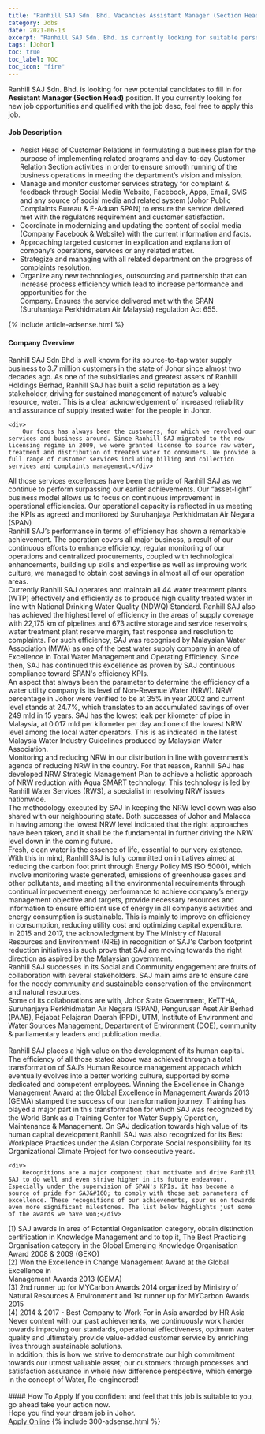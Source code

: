 ```yaml
---
title: "Ranhill SAJ Sdn. Bhd. Vacancies Assistant Manager (Section Head)" 
category: Jobs 
date: 2021-06-13 
excerpt: "Ranhill SAJ Sdn. Bhd. is currently looking for suitable person to fill in the Assistant Manager (Section Head) which based in Johor" 
tags: [Johor] 
toc: true 
toc_label: TOC 
toc_icon: "fire" 
--- 
```


<p>Ranhill SAJ Sdn. Bhd. is looking for new potential candidates to fill in for <b>Assistant Manager (Section Head)</b> position. If you currently looking for new job opportunities and qualified with the job desc, feel free to apply this job.
</p><div><div><h4>Job Description</h4></div><div><div><span><div><ul><li>Assist Head of Customer Relations in formulating a business plan for the purpose of implementing related programs and day-to-day Customer Relation Section activities in order to ensure smooth running of the business operations in meeting the department&#8217;s vision and mission.</li><li>Manage and monitor customer services strategy for complaint &amp; feedback through Social Media Website, Facebook, Apps, Email, SMS and any source of social media and related system (Johor Public Complaints Bureau &amp; E-Aduan SPAN) to ensure the service delivered met with the regulators requirement and customer satisfaction.</li><li>Coordinate in modernizing and updating the content of social media (Company Facebook &amp; Website) with the current information and facts.</li><li>Approaching targeted customer in explication and explanation of company&#8217;s operations, services or any related matter.</li><li>Strategize and managing with all related department on the progress of complaints resolution.</li><li>Organize any new technologies, outsourcing and partnership that can increase process efficiency which lead to increase performance and opportunities for the<br>Company. Ensures the service delivered met with the SPAN (Suruhanjaya Perkhidmatan Air Malaysia) regulation Act 655.</li></ul></div></span></div></div></div> 
{% include article-adsense.html %} 
<div><div><h4>Company Overview</h4></div><div><div><span><div><div>
	Ranhill SAJ Sdn Bhd is well known for its source-to-tap water supply business to 3.7 million customers in the state of Johor since almost two decades ago. As one of the subsidiaries and greatest assets of Ranhill Holdings Berhad, Ranhill SAJ has built a solid reputation as a key stakeholder, driving for sustained management of nature&#8217;s valuable resource, water. This is a clear acknowledgement of increased reliability and assurance of supply treated water for the people in Johor.
	
	<div>
		Our focus has always been the customers, for which we revolved our services and business around. Since Ranhill SAJ migrated to the new licensing regime in 2009, we were granted license to source raw water, treatment and distribution of treated water to consumers. We provide a full range of customer services including billing and collection services and complaints management.</div>
<div>
		All those services excellences have been the pride of Ranhill SAJ as we continue to perform surpassing our earlier achievements. Our &#8220;asset-light&#8221; business model allows us to focus on continuous improvement in operational efficiencies. Our operational capacity is reflected in us meeting the KPIs as agreed and monitored by Suruhanjaya Perkhidmatan Air Negara (SPAN)</div>
<div>
		Ranhill SAJ&#8217;s performance in terms of efficiency has shown a remarkable achievement. The operation covers all major business, a result of our continuous efforts to enhance efficiency, regular monitoring of our operations and centralized procurements, coupled with technological enhancements, building up skills and expertise as well as improving work culture, we managed to obtain cost savings in almost all of our operation areas.</div>
<div>
		Currently Ranhill SAJ operates and maintain all 44 water treatment plants (WTP) effectively and efficiently as to produce high quality treated water in line with National Drinking Water Quality (NDWQ) Standard. Ranhill SAJ also has achieved the highest level of efficiency in the areas of supply coverage with 22,175 km of pipelines and 673 active storage and service reservoirs, water treatment plant reserve margin, fast response and resolution to complaints. For such efficiency, SAJ was recognised by Malaysian Water Association (MWA) as one of the best water supply company in area of Excellence in Total Water Management and Operating Efficiency. Since then, SAJ has continued this excellence as proven by SAJ continuous compliance toward SPAN's efficiency KPIs.</div>
<div>
		An aspect that always been the parameter to determine the efficiency of a water utility company is its level of Non-Revenue Water (NRW). NRW percentage in Johor were verified to be at 35% in year 2002 and current level stands at 24.7%, which translates to an accumulated savings of over 249 mld in 15 years. SAJ has the lowest leak per kilometer of pipe in Malaysia, at 0.017 mld per kilometer per day and one of the lowest NRW level among the local water operators. This is as indicated in the latest Malaysia Water Industry Guidelines produced by Malaysian Water Association.</div>
<div>
		Monitoring and reducing NRW in our distribution in line with government&#8217;s agenda of reducing NRW in the country. For that reason, Ranhill SAJ has developed NRW Strategic Management Plan to achieve a holistic approach of NRW reduction with Aqua SMART technology. This technology is led by Ranhill Water Services (RWS), a specialist in resolving NRW issues nationwide.</div>
<div>
		The methodology executed by SAJ in keeping the NRW level down was also shared with our neighbouring state. Both successes of Johor and Malacca in having among the lowest NRW level indicated that the right approaches have been taken, and it shall be the fundamental in further driving the NRW level down in the coming future.</div>
<div>
		Fresh, clean water is the essence of life, essential to our very existence. With this in mind, Ranhill SAJ is fully committed on initiatives aimed at reducing the carbon foot print through Energy Policy MS ISO 50001, which involve monitoring waste generated, emissions of greenhouse gases and other pollutants, and meeting all the environmental requirements through continual improvement energy performance to achieve company&#8217;s energy management objective and targets, provide necessary resources and information to ensure efficient use of energy in all company&#8217;s activities and energy consumption is sustainable. This is mainly to improve on efficiency in consumption, reducing utility cost and optimizing capital expenditure.</div>
<div>
		In 2015 and 2017, the acknowledgment by The Ministry of Natural Resources and Environment (NRE) in recognition of SAJ's Carbon footprint reduction initiatives is such prove that SAJ are moving towards the right direction as aspired by the Malaysian government.</div>
<div>
		Ranhill SAJ successes in its Social and Community engagement are fruits of collaboration with several stakeholders. SAJ main aims are to ensure care for the needy community and sustainable conservation of the environment and natural resources.</div>
<div>
		Some of its collaborations are with, Johor State Government, KeTTHA, Suruhanjaya Perkhidmatan Air Negara (SPAN), Pengurusan Aset Air Berhad (PAAB), Pejabat Pelajaran Daerah (PPD), UTM, Institute of Environment and Water Sources Management, Department of Environment (DOE), community &amp; parliamentary leaders and publication media.</div>
<br>
	Ranhill SAJ places a high value on the development of its human capital. The efficiency of all those stated above was achieved through a total transformation of SAJ&#8217;s Human Resource management approach which eventually evolves into a better working culture, supported by some dedicated and competent employees. Winning the Excellence in Change Management Award at the Global Excellence in Management Awards 2013 (GEMA) stamped the success of our transformation journey. Training has played a major part in this transformation for which SAJ was recognized by the World Bank as a Training Center for Water Supply Operation, Maintenance &amp; Management. On SAJ dedication towards high value of its human capital development,Ranhill SAJ was also recognized for its Best Workplace Practices under the Asian Corporate Social responsibility for its Organizational Climate Project for two consecutive years.
	
	<div>
		Recognitions are a major component that motivate and drive Ranhill SAJ to do well and even strive higher in its future endeavour. Especially under the supervision of SPAN's KPIs, it has become a source of pride for SAJ&#160; to comply with those set parameters of excellence. These recognitions of our achievements, spur us on towards even more significant milestones. The list below highlights just some of the awards we have won;</div>
<div>
		(1) SAJ awards in area of Potential Organisation category, obtain distinction certification in Knowledge Management and to top it, The Best Practicing Organisation category in the Global Emerging Knowledge Organisation Award 2008 &amp; 2009 (GEKO)<br>
		(2) Won the Excellence in Change Management Award at the Global Excellence in<br>
		Management Awards 2013 (GEMA)<br>
		(3) 2nd runner up for MYCarbon Awards 2014 organized by Ministry of Natural Resources &amp; Environment and 1st runner up for MYCarbon Awards 2015<br>
		(4) 2014 &amp; 2017 - Best Company to Work For in Asia awarded by HR Asia</div>
<div>
		Never content with our past achievements, we continuously work harder towards improving our standards, operational effectiveness, optimum water quality and ultimately provide value-added customer service by enriching lives through sustainable solutions.</div>
<div>
		In addition, this is how we strive to demonstrate our high commitment towards our utmost valuable asset; our customers through processes and satisfaction assurance in whole new difference perspective, which emerge in the concept of Water, Re-engineered!<br>
		&#160;</div>
</div></div></span></div></div></div> 
#### How To Apply 
If you confident and feel that this job is suitable to you, go ahead take your action now. <br/> 
Hope you find your dream job in Johor. <br/> 
<a href="https://www.jobstreet.com.my/en/job/assistant-manager-section-head-4589232?jobId=jobstreet-my-job-4589232&" class="btn btn--info" target="_blank" rel="nofollow noopenner">Apply Online</a> 
{% include 300-adsense.html %} 